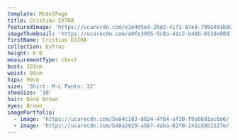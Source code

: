 ```yaml
---
template: ModelPage
title: Cristian EXTRA
featuredImage: 'https://ucarecdn.com/e1e4d5e4-2bd2-4171-87e9-7992461bb945/'
imageThumbnail: 'https://ucarecdn.com/a0fe3995-5c8a-41c2-b48b-653de08d1b7b/'
firstName: Cristian EXTRA
collection: Extras
height: 6'0
measurementType: chest
bust: 101cm
waist: 84cm
hips: 99cm
size: 'Shirt: M-L Pants: 32'
shoeSize: '10'
hair: Dark Brown
eyes: Brown
imagePortfolio:
  - image: 'https://ucarecdn.com/5e84c183-8024-4f64-af20-f9a5681acbe6/'
  - image: 'https://ucarecdn.com/b48a2929-a567-4aba-82f0-241cd3b1327e/'
---
```


